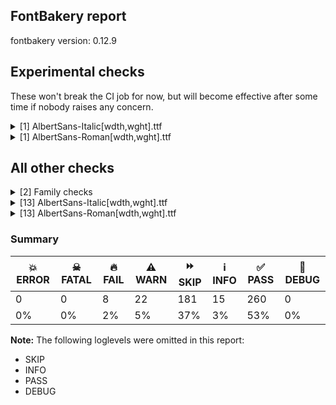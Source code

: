 ## FontBakery report

fontbakery version: 0.12.9



## Experimental checks

These won't break the CI job for now, but will become effective after some time if nobody raises any concern.


<details><summary>[1] AlbertSans-Italic[wdth,wght].ttf</summary>
<div>
<details>
    <summary>⚠️ <b>WARN</b> Validate size, and resolution of article images, and ensure article page has minimum length and includes visual assets. <a href="https://fontbakery.readthedocs.io/en/stable/fontbakery/checks/googlefonts.article.html#"></a></summary>
    <div>







* ⚠️ **WARN** <p>Family metadata at fonts/variable does not have an article.</p>
 [code: lacks-article]



</div>
</details>
</div>
</details>

<details><summary>[1] AlbertSans-Roman[wdth,wght].ttf</summary>
<div>
<details>
    <summary>⚠️ <b>WARN</b> Validate size, and resolution of article images, and ensure article page has minimum length and includes visual assets. <a href="https://fontbakery.readthedocs.io/en/stable/fontbakery/checks/googlefonts.article.html#"></a></summary>
    <div>







* ⚠️ **WARN** <p>Family metadata at fonts/variable does not have an article.</p>
 [code: lacks-article]



</div>
</details>
</div>
</details>




## All other checks



<details><summary>[2] Family checks</summary>
<div>
<details>
    <summary>🔥 <b>FAIL</b> Ensure VFs have 'ital' STAT axis. <a href="https://fontbakery.readthedocs.io/en/stable/fontbakery/checks/opentype.stat.html#"></a></summary>
    <div>







* 🔥 **FAIL** <p>Italics missing a Roman counterpart, so couldn't check both Roman and Italic for 'ital' axis: fonts/variable/AlbertSans-Italic[wdth,wght].ttf</p>
 [code: missing-roman]



</div>
</details>

<details>
    <summary>🔥 <b>FAIL</b> Ensure Italic styles have Roman counterparts. <a href="https://fontbakery.readthedocs.io/en/stable/fontbakery/checks/googlefonts.family.html#"></a></summary>
    <div>







* 🔥 **FAIL** <p>Italics missing a Roman counterpart: fonts/variable/AlbertSans-Italic[wdth,wght].ttf</p>
 [code: missing-roman]



</div>
</details>
</div>
</details>

<details><summary>[13] AlbertSans-Italic[wdth,wght].ttf</summary>
<div>
<details>
    <summary>🔥 <b>FAIL</b> Ensure the font supports case swapping for all its glyphs. <a href="https://fontbakery.readthedocs.io/en/stable/fontbakery/checks/universal.glyphset.html#"></a></summary>
    <div>







* 🔥 **FAIL** <p>The following glyphs lack their case-swapping counterparts:</p>
<table>
<thead>
<tr>
<th align="left">Glyph present in the font</th>
<th align="left">Missing case-swapping counterpart</th>
</tr>
</thead>
<tbody>
<tr>
<td align="left">U+A732: LATIN CAPITAL LETTER AA</td>
<td align="left">U+A733: LATIN SMALL LETTER AA</td>
</tr>
</tbody>
</table>
 [code: missing-case-counterparts]



</div>
</details>

<details>
    <summary>🔥 <b>FAIL</b> Shapes languages in all GF glyphsets. <a href="https://fontbakery.readthedocs.io/en/stable/fontbakery/checks/googlefonts.glyphset.html#"></a></summary>
    <div>







* 🔥 **FAIL** <p>GF_Latin_Core glyphset:</p>
<table>
<thead>
<tr>
<th align="left">Language</th>
<th align="left">FAIL messages</th>
</tr>
</thead>
<tbody>
<tr>
<td align="left">nl_Latn (Dutch)</td>
<td align="left">Shaper didn't attach acutecomb to uni0237</td>
</tr>
<tr>
<td align="left">^</td>
<td align="left">Shaper didn't attach acutecomb to J</td>
</tr>
</tbody>
</table>
 [code: failed-language-shaping]



</div>
</details>

<details>
    <summary>🔥 <b>FAIL</b> Combined length of family and style must not exceed 32 characters. <a href="https://fontbakery.readthedocs.io/en/stable/fontbakery/checks/googlefonts.name.html#"></a></summary>
    <div>







* 🔥 **FAIL** <p>Variable font instance name 'Albert Sans Medium ExtraLight Italic' formed by space-separated concatenation of font family name (nameID 1) and instance subfamily nameID 274 exceeds 32 characters.</p>
<p>This has been found to cause shaping issues for some accented letters in Microsoft Word on Windows 10 and 11.</p>
 [code: instance-too-long]



* 🔥 **FAIL** <p>Variable font instance name 'Albert Sans Medium ExtraLight Italic' formed by space-separated concatenation of font family name (nameID 1) and instance subfamily nameID 274 exceeds 32 characters.</p>
<p>This has been found to cause shaping issues for some accented letters in Microsoft Word on Windows 10 and 11.</p>
 [code: instance-too-long]



* 🔥 **FAIL** <p>Variable font instance name 'Albert Sans Medium SemiBold Italic' formed by space-separated concatenation of font family name (nameID 1) and instance subfamily nameID 278 exceeds 32 characters.</p>
<p>This has been found to cause shaping issues for some accented letters in Microsoft Word on Windows 10 and 11.</p>
 [code: instance-too-long]



* 🔥 **FAIL** <p>Variable font instance name 'Albert Sans Medium SemiBold Italic' formed by space-separated concatenation of font family name (nameID 1) and instance subfamily nameID 278 exceeds 32 characters.</p>
<p>This has been found to cause shaping issues for some accented letters in Microsoft Word on Windows 10 and 11.</p>
 [code: instance-too-long]



* 🔥 **FAIL** <p>Variable font instance name 'Albert Sans Medium ExtraBold Italic' formed by space-separated concatenation of font family name (nameID 1) and instance subfamily nameID 280 exceeds 32 characters.</p>
<p>This has been found to cause shaping issues for some accented letters in Microsoft Word on Windows 10 and 11.</p>
 [code: instance-too-long]



* 🔥 **FAIL** <p>Variable font instance name 'Albert Sans Medium ExtraBold Italic' formed by space-separated concatenation of font family name (nameID 1) and instance subfamily nameID 280 exceeds 32 characters.</p>
<p>This has been found to cause shaping issues for some accented letters in Microsoft Word on Windows 10 and 11.</p>
 [code: instance-too-long]



</div>
</details>

<details>
    <summary>⚠️ <b>WARN</b> Check math signs have the same width. <a href="https://fontbakery.readthedocs.io/en/stable/fontbakery/checks/universal.html#"></a></summary>
    <div>







* ⚠️ **WARN** <p>The most common width is 596 among a set of 2 math glyphs.
The following math glyphs have a different width, though:</p>
<p>Width = 391:
less, greater</p>
<p>Width = 637:
equal, approxequal</p>
<p>Width = 665:
logicalnot</p>
<p>Width = 623:
plusminus</p>
<p>Width = 525:
multiply</p>
<p>Width = 491:
minus</p>
<p>Width = 645:
notequal</p>
<p>Width = 467:
lessequal, greaterequal</p>
 [code: width-outliers]



</div>
</details>

<details>
    <summary>⚠️ <b>WARN</b> Does the font contain a soft hyphen? <a href="https://fontbakery.readthedocs.io/en/stable/fontbakery/checks/universal.glyphset.html#"></a></summary>
    <div>







* ⚠️ **WARN** <p>This font has a 'Soft Hyphen' character.</p>
 [code: softhyphen]



</div>
</details>

<details>
    <summary>⚠️ <b>WARN</b> Check font contains no unreachable glyphs <a href="https://fontbakery.readthedocs.io/en/stable/fontbakery/checks/universal.glyphset.html#"></a></summary>
    <div>







* ⚠️ **WARN** <p>The following glyphs could not be reached by codepoint or substitution rules:</p>
<pre><code>- uni030C.alt
</code></pre>
 [code: unreachable-glyphs]



</div>
</details>

<details>
    <summary>⚠️ <b>WARN</b> Are there any misaligned on-curve points? <a href="https://fontbakery.readthedocs.io/en/stable/fontbakery/checks/outline.html#"></a></summary>
    <div>







* ⚠️ **WARN** <p>The following glyphs have on-curve points which have potentially incorrect y coordinates:</p>
<pre><code>* Ccedilla (U+00C7): X=233.0,Y=-249.0 (should be at descender -250?)

* Ccedilla (U+00C7): X=352.0,Y=-249.0 (should be at descender -250?)

* Iogonek (U+012E): X=139.0,Y=1.0 (should be at baseline 0?)

* Lcaron (U+013D): X=440.0,Y=701.0 (should be at cap-height 700?)

* Lcaron (U+013D): X=546.0,Y=701.0 (should be at cap-height 700?)

* uni013B (U+013B): X=440.0,Y=701.0 (should be at cap-height 700?)

* uni013B (U+013B): X=546.0,Y=701.0 (should be at cap-height 700?)

* uni013B.loclMAH: X=440.0,Y=701.0 (should be at cap-height 700?)

* uni013B.loclMAH: X=546.0,Y=701.0 (should be at cap-height 700?)

* abreve (U+0103): X=187.0,Y=698.0 (should be at cap-height 700?)

* ebreve (U+0115): X=213.0,Y=698.0 (should be at cap-height 700?)

* gbreve (U+011F): X=220.0,Y=698.0 (should be at cap-height 700?)

* obreve (U+014F): X=224.0,Y=698.0 (should be at cap-height 700?)

* t (U+0074): X=245.5,Y=-1.0 (should be at baseline 0?)

* tcaron (U+0165): X=245.5,Y=-1.0 (should be at baseline 0?)

* uni0163 (U+0163): X=245.5,Y=-1.0 (should be at baseline 0?)

* uni021B (U+021B): X=245.5,Y=-1.0 (should be at baseline 0?)

* ubreve (U+016D): X=203.0,Y=698.0 (should be at cap-height 700?)

* comma.ss01: X=112.0,Y=1.0 (should be at baseline 0?)

* ampersand (U+0026): X=574.0,Y=-1.0 (should be at baseline 0?)

* turkishlira (U+20BA): X=267.5,Y=-1.0 (should be at baseline 0?)

* arrowup (U+2191): X=309.0,Y=-1.0 (should be at baseline 0?)

* arrowup (U+2191): X=218.0,Y=-1.0 (should be at baseline 0?)

* uni0306 (U+0306): X=75.0,Y=698.0 (should be at cap-height 700?)

* breve (U+02D8): X=75.0,Y=698.0 (should be at cap-height 700?)
</code></pre>
 [code: found-misalignments]



</div>
</details>

<details>
    <summary>⚠️ <b>WARN</b> Ensure dotted circle glyph is present and can attach marks. <a href="https://fontbakery.readthedocs.io/en/stable/fontbakery/checks/shaping.html#"></a></summary>
    <div>







* ⚠️ **WARN** <p>No dotted circle glyph present</p>
 [code: missing-dotted-circle]



</div>
</details>

<details>
    <summary>⚠️ <b>WARN</b> Ensure soft_dotted characters lose their dot when combined with marks that replace the dot. <a href="https://fontbakery.readthedocs.io/en/stable/fontbakery/checks/shaping.html#"></a></summary>
    <div>







* ⚠️ **WARN** <p>The dot of soft dotted characters used in orthographies <em>must</em> disappear in the following strings: į̀ į́ į̂ į̃ į̄ į̌</p>
<p>The dot of soft dotted characters <em>should</em> disappear in other cases, for example: į̆ į̇ į̈ į̊ į̋ į̒ į̦̀ į̦́ į̦̂ į̦̃ į̦̄ į̦̆ į̦̇ į̦̈ į̦̊ į̦̋ į̦̌ į̦̒ į̧̀ į̧́</p>
<p>Your font fully covers the following languages that require the soft-dotted feature: Lithuanian (Latn, 2,357,094 speakers).</p>
<p>Your font does <em>not</em> cover the following languages that require the soft-dotted feature: Bafut (Latn, 158,146 speakers), Sar (Latn, 500,000 speakers), Mfumte (Latn, 79,000 speakers), Ijo, Southeast (Latn, 2,471,000 speakers), Zapotec (Latn, 490,000 speakers), Ukrainian (Cyrl, 29,273,587 speakers), Avokaya (Latn, 100,000 speakers), Navajo (Latn, 166,319 speakers), Nzakara (Latn, 50,000 speakers), Kpelle, Guinea (Latn, 622,000 speakers), Ekpeye (Latn, 226,000 speakers), Ngbaka (Latn, 1,020,000 speakers), Kom (Latn, 360,685 speakers), Mango (Latn, 77,000 speakers), Dii (Latn, 71,000 speakers), Koonzime (Latn, 40,000 speakers), Igbo (Latn, 27,823,640 speakers), Makaa (Latn, 221,000 speakers), Belarusian (Cyrl, 10,064,517 speakers), Ma’di (Latn, 584,000 speakers), Aghem (Latn, 38,843 speakers), Lugbara (Latn, 2,200,000 speakers), Ejagham (Latn, 120,000 speakers), Bete-Bendi (Latn, 100,000 speakers), Southern Kisi (Latn, 360,000 speakers), Mundani (Latn, 34,000 speakers), South Central Banda (Latn, 244,000 speakers), Ebira (Latn, 2,200,000 speakers), Vute (Latn, 21,000 speakers), Yala (Latn, 200,000 speakers), Dutch (Latn, 31,709,104 speakers), Basaa (Latn, 332,940 speakers), Nateni (Latn, 100,000 speakers), Cicipu (Latn, 44,000 speakers), Fur (Latn, 1,230,163 speakers), Gulay (Latn, 250,478 speakers), Dan (Latn, 1,099,244 speakers).</p>
 [code: soft-dotted]



</div>
</details>

<details>
    <summary>⚠️ <b>WARN</b> Check for codepoints not covered by METADATA subsets. <a href="https://fontbakery.readthedocs.io/en/stable/fontbakery/checks/googlefonts.subsets.html#"></a></summary>
    <div>







* ⚠️ **WARN** <p>The following codepoints supported by the font are not covered by
any subsets defined in the font's metadata file, and will never
be served. You can solve this by either manually adding additional
subset declarations to METADATA.pb, or by editing the glyphset
definitions.</p>
<ul>
<li>U+02C7 CARON: try adding one of: tifinagh, yi, canadian-aboriginal</li>
<li>U+02D8 BREVE: try adding one of: yi, canadian-aboriginal</li>
<li>U+02D9 DOT ABOVE: try adding one of: yi, canadian-aboriginal</li>
<li>U+02DB OGONEK: try adding one of: yi, canadian-aboriginal</li>
<li>U+02DD DOUBLE ACUTE ACCENT: not included in any glyphset definition</li>
<li>U+0302 COMBINING CIRCUMFLEX ACCENT: try adding one of: cherokee, tifinagh, math, coptic</li>
<li>U+0306 COMBINING BREVE: try adding one of: tifinagh, old-permic</li>
<li>U+0307 COMBINING DOT ABOVE: try adding one of: math, malayalam, canadian-aboriginal, old-permic, tai-le, syriac, coptic, tifinagh</li>
<li>U+030A COMBINING RING ABOVE: try adding syriac</li>
<li>U+030B COMBINING DOUBLE ACUTE ACCENT: try adding one of: cherokee, osage</li>
<li>U+030C COMBINING CARON: try adding one of: cherokee, tai-le</li>
<li>U+0312 COMBINING TURNED COMMA ABOVE: not included in any glyphset definition</li>
<li>U+0326 COMBINING COMMA BELOW: not included in any glyphset definition</li>
<li>U+0327 COMBINING CEDILLA: not included in any glyphset definition</li>
<li>U+0328 COMBINING OGONEK: not included in any glyphset definition</li>
<li>U+0335 COMBINING SHORT STROKE OVERLAY: not included in any glyphset definition</li>
<li>U+0336 COMBINING LONG STROKE OVERLAY: not included in any glyphset definition</li>
<li>U+0394 GREEK CAPITAL LETTER DELTA: try adding one of: greek, math, elbasan</li>
<li>U+03A9 GREEK CAPITAL LETTER OMEGA: try adding one of: greek, math, elbasan</li>
<li>U+03BC GREEK SMALL LETTER MU: try adding one of: greek, math</li>
<li>U+03C0 GREEK SMALL LETTER PI: try adding one of: greek, math, yi</li>
<li>U+1EBC LATIN CAPITAL LETTER E WITH TILDE: try adding vietnamese</li>
<li>U+1EBD LATIN SMALL LETTER E WITH TILDE: try adding vietnamese</li>
<li>U+2000 EN QUAD: not included in any glyphset definition</li>
<li>U+2001 EM QUAD: not included in any glyphset definition</li>
<li>U+2003 EM SPACE: try adding nushu</li>
<li>U+2004 THREE-PER-EM SPACE: not included in any glyphset definition</li>
<li>U+2005 FOUR-PER-EM SPACE: not included in any glyphset definition</li>
<li>U+2006 SIX-PER-EM SPACE: not included in any glyphset definition</li>
<li>U+2007 FIGURE SPACE: not included in any glyphset definition</li>
<li>U+2008 PUNCTUATION SPACE: not included in any glyphset definition</li>
<li>U+200A HAIR SPACE: not included in any glyphset definition</li>
<li>U+2021 DOUBLE DAGGER: try adding adlam</li>
<li>U+202F NARROW NO-BREAK SPACE: try adding one of: yi, mongolian</li>
<li>U+2030 PER MILLE SIGN: try adding adlam</li>
<li>U+205F MEDIUM MATHEMATICAL SPACE: not included in any glyphset definition</li>
<li>U+2070 SUPERSCRIPT ZERO: not included in any glyphset definition</li>
<li>U+2075 SUPERSCRIPT FIVE: not included in any glyphset definition</li>
<li>U+2076 SUPERSCRIPT SIX: not included in any glyphset definition</li>
<li>U+2077 SUPERSCRIPT SEVEN: not included in any glyphset definition</li>
<li>U+2078 SUPERSCRIPT EIGHT: not included in any glyphset definition</li>
<li>U+2079 SUPERSCRIPT NINE: not included in any glyphset definition</li>
<li>U+2080 SUBSCRIPT ZERO: not included in any glyphset definition</li>
<li>U+2081 SUBSCRIPT ONE: not included in any glyphset definition</li>
<li>U+2082 SUBSCRIPT TWO: not included in any glyphset definition</li>
<li>U+2083 SUBSCRIPT THREE: not included in any glyphset definition</li>
<li>U+2084 SUBSCRIPT FOUR: not included in any glyphset definition</li>
<li>U+2085 SUBSCRIPT FIVE: not included in any glyphset definition</li>
<li>U+2086 SUBSCRIPT SIX: not included in any glyphset definition</li>
<li>U+2087 SUBSCRIPT SEVEN: not included in any glyphset definition</li>
<li>U+2088 SUBSCRIPT EIGHT: not included in any glyphset definition</li>
<li>U+2089 SUBSCRIPT NINE: not included in any glyphset definition</li>
<li>U+2126 OHM SIGN: not included in any glyphset definition</li>
<li>U+212E ESTIMATED SYMBOL: not included in any glyphset definition</li>
<li>U+2150 VULGAR FRACTION ONE SEVENTH: not included in any glyphset definition</li>
<li>U+2151 VULGAR FRACTION ONE NINTH: not included in any glyphset definition</li>
<li>U+2152 VULGAR FRACTION ONE TENTH: not included in any glyphset definition</li>
<li>U+2153 VULGAR FRACTION ONE THIRD: not included in any glyphset definition</li>
<li>U+2154 VULGAR FRACTION TWO THIRDS: not included in any glyphset definition</li>
<li>U+2155 VULGAR FRACTION ONE FIFTH: not included in any glyphset definition</li>
<li>U+2156 VULGAR FRACTION TWO FIFTHS: not included in any glyphset definition</li>
<li>U+2157 VULGAR FRACTION THREE FIFTHS: not included in any glyphset definition</li>
<li>U+2158 VULGAR FRACTION FOUR FIFTHS: not included in any glyphset definition</li>
<li>U+2159 VULGAR FRACTION ONE SIXTH: not included in any glyphset definition</li>
<li>U+215A VULGAR FRACTION FIVE SIXTHS: not included in any glyphset definition</li>
<li>U+215B VULGAR FRACTION ONE EIGHTH: not included in any glyphset definition</li>
<li>U+215C VULGAR FRACTION THREE EIGHTHS: not included in any glyphset definition</li>
<li>U+215D VULGAR FRACTION FIVE EIGHTHS: not included in any glyphset definition</li>
<li>U+215E VULGAR FRACTION SEVEN EIGHTHS: not included in any glyphset definition</li>
<li>U+215F FRACTION NUMERATOR ONE: not included in any glyphset definition</li>
<li>U+2189 VULGAR FRACTION ZERO THIRDS: not included in any glyphset definition</li>
<li>U+2190 LEFTWARDS ARROW: try adding one of: math, symbols</li>
<li>U+2192 RIGHTWARDS ARROW: try adding one of: math, symbols</li>
<li>U+2194 LEFT RIGHT ARROW: try adding one of: math, symbols</li>
<li>U+2195 UP DOWN ARROW: try adding one of: math, symbols</li>
<li>U+2196 NORTH WEST ARROW: try adding one of: math, symbols</li>
<li>U+2197 NORTH EAST ARROW: try adding one of: math, symbols</li>
<li>U+2198 SOUTH EAST ARROW: try adding one of: math, symbols</li>
<li>U+2199 SOUTH WEST ARROW: try adding one of: math, symbols</li>
<li>U+2202 PARTIAL DIFFERENTIAL: try adding math</li>
<li>U+2206 INCREMENT: try adding math</li>
<li>U+220F N-ARY PRODUCT: try adding math</li>
<li>U+2211 N-ARY SUMMATION: try adding math</li>
<li>U+221A SQUARE ROOT: try adding math</li>
<li>U+221E INFINITY: try adding math</li>
<li>U+222B INTEGRAL: try adding math</li>
<li>U+2248 ALMOST EQUAL TO: try adding math</li>
<li>U+2260 NOT EQUAL TO: try adding math</li>
<li>U+2264 LESS-THAN OR EQUAL TO: try adding math</li>
<li>U+2265 GREATER-THAN OR EQUAL TO: try adding math</li>
<li>U+25CA LOZENGE: try adding one of: math, symbols</li>
<li>U+FB01 LATIN SMALL LIGATURE FI: not included in any glyphset definition</li>
</ul>
<p>Or you can add the above codepoints to one of the subsets supported by the font: <code>latin</code>, <code>latin-ext</code></p>
 [code: unreachable-subsetting]



</div>
</details>

<details>
    <summary>⚠️ <b>WARN</b> Is there kerning info for non-ligated sequences? <a href="https://fontbakery.readthedocs.io/en/stable/fontbakery/checks/googlefonts.gpos.html#"></a></summary>
    <div>







* ⚠️ **WARN** <p>GPOS table lacks kerning info for the following non-ligated sequences:</p>
<pre><code>- f + i
</code></pre>
 [code: lacks-kern-info]



</div>
</details>

<details>
    <summary>⚠️ <b>WARN</b> Are there caret positions declared for every ligature? <a href="https://fontbakery.readthedocs.io/en/stable/fontbakery/checks/googlefonts.gdef.html#"></a></summary>
    <div>







* ⚠️ **WARN** <p>This font lacks caret position values for ligature glyphs on its GDEF table.</p>
 [code: lacks-caret-pos]



</div>
</details>

<details>
    <summary>⚠️ <b>WARN</b> Ensure fonts have ScriptLangTags declared on the 'meta' table. <a href="https://fontbakery.readthedocs.io/en/stable/fontbakery/checks/googlefonts.meta.html#"></a></summary>
    <div>







* ⚠️ **WARN** <p>This font file does not have a 'meta' table.</p>
 [code: lacks-meta-table]



</div>
</details>
</div>
</details>

<details><summary>[13] AlbertSans-Roman[wdth,wght].ttf</summary>
<div>
<details>
    <summary>🔥 <b>FAIL</b> Ensure the font supports case swapping for all its glyphs. <a href="https://fontbakery.readthedocs.io/en/stable/fontbakery/checks/universal.glyphset.html#"></a></summary>
    <div>







* 🔥 **FAIL** <p>The following glyphs lack their case-swapping counterparts:</p>
<table>
<thead>
<tr>
<th align="left">Glyph present in the font</th>
<th align="left">Missing case-swapping counterpart</th>
</tr>
</thead>
<tbody>
<tr>
<td align="left">U+A732: LATIN CAPITAL LETTER AA</td>
<td align="left">U+A733: LATIN SMALL LETTER AA</td>
</tr>
</tbody>
</table>
 [code: missing-case-counterparts]



</div>
</details>

<details>
    <summary>🔥 <b>FAIL</b> Shapes languages in all GF glyphsets. <a href="https://fontbakery.readthedocs.io/en/stable/fontbakery/checks/googlefonts.glyphset.html#"></a></summary>
    <div>







* 🔥 **FAIL** <p>GF_Latin_Core glyphset:</p>
<table>
<thead>
<tr>
<th align="left">Language</th>
<th align="left">FAIL messages</th>
</tr>
</thead>
<tbody>
<tr>
<td align="left">nl_Latn (Dutch)</td>
<td align="left">Shaper didn't attach acutecomb to uni0237</td>
</tr>
<tr>
<td align="left">^</td>
<td align="left">Shaper didn't attach acutecomb to J</td>
</tr>
</tbody>
</table>
 [code: failed-language-shaping]



</div>
</details>

<details>
    <summary>🔥 <b>FAIL</b> Checking file is named canonically. <a href="https://fontbakery.readthedocs.io/en/stable/fontbakery/checks/googlefonts.html#"></a></summary>
    <div>







* 🔥 **FAIL** <p>Expected &quot;AlbertSans[wdth,wght].ttf. Got AlbertSans-Roman[wdth,wght].ttf.</p>
 [code: bad-filename]



</div>
</details>

<details>
    <summary>⚠️ <b>WARN</b> Check math signs have the same width. <a href="https://fontbakery.readthedocs.io/en/stable/fontbakery/checks/universal.html#"></a></summary>
    <div>







* ⚠️ **WARN** <p>The most common width is 596 among a set of 2 math glyphs.
The following math glyphs have a different width, though:</p>
<p>Width = 391:
less, greater</p>
<p>Width = 637:
equal, approxequal</p>
<p>Width = 665:
logicalnot</p>
<p>Width = 623:
plusminus</p>
<p>Width = 525:
multiply</p>
<p>Width = 491:
minus</p>
<p>Width = 645:
notequal</p>
<p>Width = 467:
lessequal, greaterequal</p>
 [code: width-outliers]



</div>
</details>

<details>
    <summary>⚠️ <b>WARN</b> Does the font contain a soft hyphen? <a href="https://fontbakery.readthedocs.io/en/stable/fontbakery/checks/universal.glyphset.html#"></a></summary>
    <div>







* ⚠️ **WARN** <p>This font has a 'Soft Hyphen' character.</p>
 [code: softhyphen]



</div>
</details>

<details>
    <summary>⚠️ <b>WARN</b> Check font contains no unreachable glyphs <a href="https://fontbakery.readthedocs.io/en/stable/fontbakery/checks/universal.glyphset.html#"></a></summary>
    <div>







* ⚠️ **WARN** <p>The following glyphs could not be reached by codepoint or substitution rules:</p>
<pre><code>- uni030C.alt
</code></pre>
 [code: unreachable-glyphs]



</div>
</details>

<details>
    <summary>⚠️ <b>WARN</b> Are there any misaligned on-curve points? <a href="https://fontbakery.readthedocs.io/en/stable/fontbakery/checks/outline.html#"></a></summary>
    <div>







* ⚠️ **WARN** <p>The following glyphs have on-curve points which have potentially incorrect y coordinates:</p>
<pre><code>* Ccedilla (U+00C7): X=318.0,Y=-249.0 (should be at descender -250?)

* Ccedilla (U+00C7): X=437.0,Y=-249.0 (should be at descender -250?)

* Iogonek (U+012E): X=181.0,Y=1.0 (should be at baseline 0?)

* Lcaron (U+013D): X=365.0,Y=701.0 (should be at cap-height 700?)

* Lcaron (U+013D): X=471.0,Y=701.0 (should be at cap-height 700?)

* uni013B (U+013B): X=365.0,Y=701.0 (should be at cap-height 700?)

* uni013B (U+013B): X=471.0,Y=701.0 (should be at cap-height 700?)

* uni013B.loclMAH: X=365.0,Y=701.0 (should be at cap-height 700?)

* uni013B.loclMAH: X=471.0,Y=701.0 (should be at cap-height 700?)

* abreve (U+0103): X=112.0,Y=698.0 (should be at cap-height 700?)

* ebreve (U+0115): X=138.0,Y=698.0 (should be at cap-height 700?)

* gbreve (U+011F): X=145.0,Y=698.0 (should be at cap-height 700?)

* obreve (U+014F): X=149.0,Y=698.0 (should be at cap-height 700?)

* t (U+0074): X=287.5,Y=-1.0 (should be at baseline 0?)

* tcaron (U+0165): X=287.5,Y=-1.0 (should be at baseline 0?)

* uni0163 (U+0163): X=287.5,Y=-1.0 (should be at baseline 0?)

* uni021B (U+021B): X=287.5,Y=-1.0 (should be at baseline 0?)

* ubreve (U+016D): X=128.0,Y=698.0 (should be at cap-height 700?)

* comma.ss01: X=154.0,Y=1.0 (should be at baseline 0?)

* ampersand (U+0026): X=616.0,Y=-1.0 (should be at baseline 0?)

* turkishlira (U+20BA): X=309.5,Y=-1.0 (should be at baseline 0?)

* arrowup (U+2191): X=351.0,Y=-1.0 (should be at baseline 0?)

* arrowup (U+2191): X=260.0,Y=-1.0 (should be at baseline 0?)

* uni0306 (U+0306): X=0.0,Y=698.0 (should be at cap-height 700?)

* breve (U+02D8): X=0.0,Y=698.0 (should be at cap-height 700?)
</code></pre>
 [code: found-misalignments]



</div>
</details>

<details>
    <summary>⚠️ <b>WARN</b> Ensure dotted circle glyph is present and can attach marks. <a href="https://fontbakery.readthedocs.io/en/stable/fontbakery/checks/shaping.html#"></a></summary>
    <div>







* ⚠️ **WARN** <p>No dotted circle glyph present</p>
 [code: missing-dotted-circle]



</div>
</details>

<details>
    <summary>⚠️ <b>WARN</b> Ensure soft_dotted characters lose their dot when combined with marks that replace the dot. <a href="https://fontbakery.readthedocs.io/en/stable/fontbakery/checks/shaping.html#"></a></summary>
    <div>







* ⚠️ **WARN** <p>The dot of soft dotted characters used in orthographies <em>must</em> disappear in the following strings: į̀ į́ į̂ į̃ į̄ į̌</p>
<p>The dot of soft dotted characters <em>should</em> disappear in other cases, for example: į̆ į̇ į̈ į̊ į̋ į̒ į̦̀ į̦́ į̦̂ į̦̃ į̦̄ į̦̆ į̦̇ į̦̈ į̦̊ į̦̋ į̦̌ į̦̒ į̧̀ į̧́</p>
<p>Your font fully covers the following languages that require the soft-dotted feature: Lithuanian (Latn, 2,357,094 speakers).</p>
<p>Your font does <em>not</em> cover the following languages that require the soft-dotted feature: Bafut (Latn, 158,146 speakers), Sar (Latn, 500,000 speakers), Mfumte (Latn, 79,000 speakers), Ijo, Southeast (Latn, 2,471,000 speakers), Zapotec (Latn, 490,000 speakers), Ukrainian (Cyrl, 29,273,587 speakers), Avokaya (Latn, 100,000 speakers), Navajo (Latn, 166,319 speakers), Nzakara (Latn, 50,000 speakers), Kpelle, Guinea (Latn, 622,000 speakers), Ekpeye (Latn, 226,000 speakers), Ngbaka (Latn, 1,020,000 speakers), Kom (Latn, 360,685 speakers), Mango (Latn, 77,000 speakers), Dii (Latn, 71,000 speakers), Koonzime (Latn, 40,000 speakers), Igbo (Latn, 27,823,640 speakers), Makaa (Latn, 221,000 speakers), Belarusian (Cyrl, 10,064,517 speakers), Ma’di (Latn, 584,000 speakers), Aghem (Latn, 38,843 speakers), Lugbara (Latn, 2,200,000 speakers), Ejagham (Latn, 120,000 speakers), Bete-Bendi (Latn, 100,000 speakers), Southern Kisi (Latn, 360,000 speakers), Mundani (Latn, 34,000 speakers), South Central Banda (Latn, 244,000 speakers), Ebira (Latn, 2,200,000 speakers), Vute (Latn, 21,000 speakers), Yala (Latn, 200,000 speakers), Dutch (Latn, 31,709,104 speakers), Basaa (Latn, 332,940 speakers), Nateni (Latn, 100,000 speakers), Cicipu (Latn, 44,000 speakers), Fur (Latn, 1,230,163 speakers), Gulay (Latn, 250,478 speakers), Dan (Latn, 1,099,244 speakers).</p>
 [code: soft-dotted]



</div>
</details>

<details>
    <summary>⚠️ <b>WARN</b> Check for codepoints not covered by METADATA subsets. <a href="https://fontbakery.readthedocs.io/en/stable/fontbakery/checks/googlefonts.subsets.html#"></a></summary>
    <div>







* ⚠️ **WARN** <p>The following codepoints supported by the font are not covered by
any subsets defined in the font's metadata file, and will never
be served. You can solve this by either manually adding additional
subset declarations to METADATA.pb, or by editing the glyphset
definitions.</p>
<ul>
<li>U+02C7 CARON: try adding one of: tifinagh, yi, canadian-aboriginal</li>
<li>U+02D8 BREVE: try adding one of: yi, canadian-aboriginal</li>
<li>U+02D9 DOT ABOVE: try adding one of: yi, canadian-aboriginal</li>
<li>U+02DB OGONEK: try adding one of: yi, canadian-aboriginal</li>
<li>U+02DD DOUBLE ACUTE ACCENT: not included in any glyphset definition</li>
<li>U+0302 COMBINING CIRCUMFLEX ACCENT: try adding one of: cherokee, tifinagh, math, coptic</li>
<li>U+0306 COMBINING BREVE: try adding one of: tifinagh, old-permic</li>
<li>U+0307 COMBINING DOT ABOVE: try adding one of: math, malayalam, canadian-aboriginal, old-permic, tai-le, syriac, coptic, tifinagh</li>
<li>U+030A COMBINING RING ABOVE: try adding syriac</li>
<li>U+030B COMBINING DOUBLE ACUTE ACCENT: try adding one of: cherokee, osage</li>
<li>U+030C COMBINING CARON: try adding one of: cherokee, tai-le</li>
<li>U+0312 COMBINING TURNED COMMA ABOVE: not included in any glyphset definition</li>
<li>U+0326 COMBINING COMMA BELOW: not included in any glyphset definition</li>
<li>U+0327 COMBINING CEDILLA: not included in any glyphset definition</li>
<li>U+0328 COMBINING OGONEK: not included in any glyphset definition</li>
<li>U+0335 COMBINING SHORT STROKE OVERLAY: not included in any glyphset definition</li>
<li>U+0336 COMBINING LONG STROKE OVERLAY: not included in any glyphset definition</li>
<li>U+0394 GREEK CAPITAL LETTER DELTA: try adding one of: greek, math, elbasan</li>
<li>U+03A9 GREEK CAPITAL LETTER OMEGA: try adding one of: greek, math, elbasan</li>
<li>U+03BC GREEK SMALL LETTER MU: try adding one of: greek, math</li>
<li>U+03C0 GREEK SMALL LETTER PI: try adding one of: greek, math, yi</li>
<li>U+1EBC LATIN CAPITAL LETTER E WITH TILDE: try adding vietnamese</li>
<li>U+1EBD LATIN SMALL LETTER E WITH TILDE: try adding vietnamese</li>
<li>U+2000 EN QUAD: not included in any glyphset definition</li>
<li>U+2001 EM QUAD: not included in any glyphset definition</li>
<li>U+2003 EM SPACE: try adding nushu</li>
<li>U+2004 THREE-PER-EM SPACE: not included in any glyphset definition</li>
<li>U+2005 FOUR-PER-EM SPACE: not included in any glyphset definition</li>
<li>U+2006 SIX-PER-EM SPACE: not included in any glyphset definition</li>
<li>U+2007 FIGURE SPACE: not included in any glyphset definition</li>
<li>U+2008 PUNCTUATION SPACE: not included in any glyphset definition</li>
<li>U+200A HAIR SPACE: not included in any glyphset definition</li>
<li>U+2021 DOUBLE DAGGER: try adding adlam</li>
<li>U+202F NARROW NO-BREAK SPACE: try adding one of: yi, mongolian</li>
<li>U+2030 PER MILLE SIGN: try adding adlam</li>
<li>U+205F MEDIUM MATHEMATICAL SPACE: not included in any glyphset definition</li>
<li>U+2070 SUPERSCRIPT ZERO: not included in any glyphset definition</li>
<li>U+2075 SUPERSCRIPT FIVE: not included in any glyphset definition</li>
<li>U+2076 SUPERSCRIPT SIX: not included in any glyphset definition</li>
<li>U+2077 SUPERSCRIPT SEVEN: not included in any glyphset definition</li>
<li>U+2078 SUPERSCRIPT EIGHT: not included in any glyphset definition</li>
<li>U+2079 SUPERSCRIPT NINE: not included in any glyphset definition</li>
<li>U+2080 SUBSCRIPT ZERO: not included in any glyphset definition</li>
<li>U+2081 SUBSCRIPT ONE: not included in any glyphset definition</li>
<li>U+2082 SUBSCRIPT TWO: not included in any glyphset definition</li>
<li>U+2083 SUBSCRIPT THREE: not included in any glyphset definition</li>
<li>U+2084 SUBSCRIPT FOUR: not included in any glyphset definition</li>
<li>U+2085 SUBSCRIPT FIVE: not included in any glyphset definition</li>
<li>U+2086 SUBSCRIPT SIX: not included in any glyphset definition</li>
<li>U+2087 SUBSCRIPT SEVEN: not included in any glyphset definition</li>
<li>U+2088 SUBSCRIPT EIGHT: not included in any glyphset definition</li>
<li>U+2089 SUBSCRIPT NINE: not included in any glyphset definition</li>
<li>U+2126 OHM SIGN: not included in any glyphset definition</li>
<li>U+212E ESTIMATED SYMBOL: not included in any glyphset definition</li>
<li>U+2150 VULGAR FRACTION ONE SEVENTH: not included in any glyphset definition</li>
<li>U+2151 VULGAR FRACTION ONE NINTH: not included in any glyphset definition</li>
<li>U+2152 VULGAR FRACTION ONE TENTH: not included in any glyphset definition</li>
<li>U+2153 VULGAR FRACTION ONE THIRD: not included in any glyphset definition</li>
<li>U+2154 VULGAR FRACTION TWO THIRDS: not included in any glyphset definition</li>
<li>U+2155 VULGAR FRACTION ONE FIFTH: not included in any glyphset definition</li>
<li>U+2156 VULGAR FRACTION TWO FIFTHS: not included in any glyphset definition</li>
<li>U+2157 VULGAR FRACTION THREE FIFTHS: not included in any glyphset definition</li>
<li>U+2158 VULGAR FRACTION FOUR FIFTHS: not included in any glyphset definition</li>
<li>U+2159 VULGAR FRACTION ONE SIXTH: not included in any glyphset definition</li>
<li>U+215A VULGAR FRACTION FIVE SIXTHS: not included in any glyphset definition</li>
<li>U+215B VULGAR FRACTION ONE EIGHTH: not included in any glyphset definition</li>
<li>U+215C VULGAR FRACTION THREE EIGHTHS: not included in any glyphset definition</li>
<li>U+215D VULGAR FRACTION FIVE EIGHTHS: not included in any glyphset definition</li>
<li>U+215E VULGAR FRACTION SEVEN EIGHTHS: not included in any glyphset definition</li>
<li>U+215F FRACTION NUMERATOR ONE: not included in any glyphset definition</li>
<li>U+2189 VULGAR FRACTION ZERO THIRDS: not included in any glyphset definition</li>
<li>U+2190 LEFTWARDS ARROW: try adding one of: math, symbols</li>
<li>U+2192 RIGHTWARDS ARROW: try adding one of: math, symbols</li>
<li>U+2194 LEFT RIGHT ARROW: try adding one of: math, symbols</li>
<li>U+2195 UP DOWN ARROW: try adding one of: math, symbols</li>
<li>U+2196 NORTH WEST ARROW: try adding one of: math, symbols</li>
<li>U+2197 NORTH EAST ARROW: try adding one of: math, symbols</li>
<li>U+2198 SOUTH EAST ARROW: try adding one of: math, symbols</li>
<li>U+2199 SOUTH WEST ARROW: try adding one of: math, symbols</li>
<li>U+2202 PARTIAL DIFFERENTIAL: try adding math</li>
<li>U+2206 INCREMENT: try adding math</li>
<li>U+220F N-ARY PRODUCT: try adding math</li>
<li>U+2211 N-ARY SUMMATION: try adding math</li>
<li>U+221A SQUARE ROOT: try adding math</li>
<li>U+221E INFINITY: try adding math</li>
<li>U+222B INTEGRAL: try adding math</li>
<li>U+2248 ALMOST EQUAL TO: try adding math</li>
<li>U+2260 NOT EQUAL TO: try adding math</li>
<li>U+2264 LESS-THAN OR EQUAL TO: try adding math</li>
<li>U+2265 GREATER-THAN OR EQUAL TO: try adding math</li>
<li>U+25CA LOZENGE: try adding one of: math, symbols</li>
<li>U+FB01 LATIN SMALL LIGATURE FI: not included in any glyphset definition</li>
</ul>
<p>Or you can add the above codepoints to one of the subsets supported by the font: <code>latin</code>, <code>latin-ext</code></p>
 [code: unreachable-subsetting]



</div>
</details>

<details>
    <summary>⚠️ <b>WARN</b> Is there kerning info for non-ligated sequences? <a href="https://fontbakery.readthedocs.io/en/stable/fontbakery/checks/googlefonts.gpos.html#"></a></summary>
    <div>







* ⚠️ **WARN** <p>GPOS table lacks kerning info for the following non-ligated sequences:</p>
<pre><code>- f + i
</code></pre>
 [code: lacks-kern-info]



</div>
</details>

<details>
    <summary>⚠️ <b>WARN</b> Are there caret positions declared for every ligature? <a href="https://fontbakery.readthedocs.io/en/stable/fontbakery/checks/googlefonts.gdef.html#"></a></summary>
    <div>







* ⚠️ **WARN** <p>This font lacks caret position values for ligature glyphs on its GDEF table.</p>
 [code: lacks-caret-pos]



</div>
</details>

<details>
    <summary>⚠️ <b>WARN</b> Ensure fonts have ScriptLangTags declared on the 'meta' table. <a href="https://fontbakery.readthedocs.io/en/stable/fontbakery/checks/googlefonts.meta.html#"></a></summary>
    <div>







* ⚠️ **WARN** <p>This font file does not have a 'meta' table.</p>
 [code: lacks-meta-table]



</div>
</details>
</div>
</details>




### Summary

| 💥 ERROR | ☠ FATAL | 🔥 FAIL | ⚠️ WARN | ⏩ SKIP | ℹ️ INFO | ✅ PASS | 🔎 DEBUG | 
| ---|---|---|---|---|---|---|---|
| 0 | 0 | 8 | 22 | 181 | 15 | 260 | 0 | 
| 0% | 0% | 2% | 5% | 37% | 3% | 53% | 0% | 



**Note:** The following loglevels were omitted in this report:


* SKIP
* INFO
* PASS
* DEBUG
